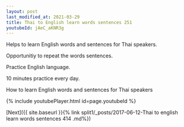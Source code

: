 ```yaml
---
layout: post
last_modified_at: 2021-03-29
title: Thai to English learn words sentences 251 
youtubeId: jAeC_aKNR3g
---
```

 
 
Helps to learn English words and sentences for Thai speakers.

Opportunitiy to repeat the words sentences. 

Practice English language. 
 
10 minutes practice every day. 
 
How to learn English words and sentences for Thai speakers 
 
{% include youtubePlayer.html id=page.youtubeId %}
 
 
[Next]({{ site.baseurl }}{% link  split1/_posts/2017-06-12-Thai to english learn words sentences 414 .md%})
 
